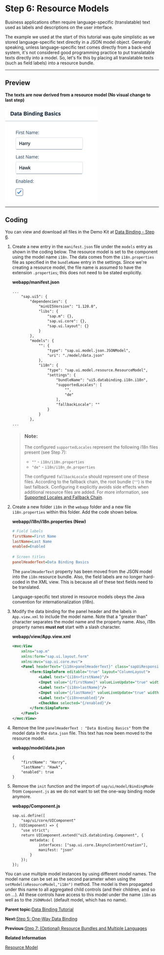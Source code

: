 <!-- loio9790d9aa686e4f818f2ad99057adb7ee -->

# Step 6: Resource Models

Business applications often require language-specific \(translatable\) text used as labels and descriptions on the user interface.

The example we used at the start of this tutorial was quite simplistic as we stored language-specific text directly in a JSON model object. Generally speaking, unless language-specific text comes directly from a back-end system, it's not considered good programming practice to put translatable texts directly into a model. So, let's fix this by placing all translatable texts \(such as field labels\) into a resource bundle.

***

## Preview

  
  
**The texts are now derived from a resource model \(No visual change to last step\)**

![The graphic has an explanatory text](images/loio61d68f167778425bbdd2abd7d550ae65_LowRes.png "The texts are now derived from a resource model (No visual change to last step)")

***

## Coding

You can view and download all files in the Demo Kit at [Data Binding - Step 6](https://ui5.sap.com/#/entity/sap.ui.core.tutorial.databinding/sample/sap.ui.core.tutorial.databinding.06).

1.  Create a new entry in the `manifest.json` file under the `models` entry as shown in the coding below. The resource model is set to the component using the model name `i18n`. The data comes from the `i18n.properties` file as specified in the `bundleName` entry in the settings. Since we're creating a resource model, the file name is assumed to have the extension `.properties`; this does not need to be stated explicitly.

    **webapp/manifest.json**

    ```
    ...
    	"sap.ui5": {
    		"dependencies": {
    			"minUI5Version": "1.120.0",
    			"libs": {
    				"sap.m": {},
    				"sap.ui.core": {},
    				"sap.ui.layout": {}
    			}
    		},
    		"models": {
    			"": {
    				"type": "sap.ui.model.json.JSONModel",
    				"uri": "./model/data.json"
    			},
    			"i18n": {
    				"type": "sap.ui.model.resource.ResourceModel",
    				"settings": {
    					"bundleName": "ui5.databinding.i18n.i18n",
    					"supportedLocales": [
    						"",
    						"de"
    					],
    					"fallbackLocale": ""
    				}
    			}
    		},
    ...
    ```

    > ### Note:  
    > The configured `supportedLocales` represent the following i18n files present \(see Step 7\):
    > 
    > -   `""` - `i18n/i18n.properties`
    > -   `"de"` - `i18n/i18n_de.properties`
    > 
    > The configured `fallbackLocale` should represent one of these files. According to the fallback chain, the root bundle \(`""`\) is the last fallback. Configuring it explicitly avoids side effects when additional resource files are added. For more information, see [Supported Locales and Fallback Chain](../04_Essentials/supported-locales-and-fallback-chain-ec753bc.md).

2.  Create a new folder `i18n` in the `webapp` folder and a new file `i18n.properties` within this folder. Add the code shown below.

    **webapp/i18n/i18n.properties \(New\)**

    ```ini
    # Field labels
    firstName=First Name
    lastName=Last Name
    enabled=Enabled
    
    # Screen titles
    panelHeaderText=Data Binding Basics
    ```

    The `panelHeaderText` property has been moved from the JSON model into the `i18n` resource bundle. Also, the field labels are no longer hard-coded in the XML view. This is because all of these text fields need to be translated.

    Language-specific text stored in resource models obeys the Java convention for internationalization \(i18n\).

3.  Modify the data binding for the panel header and the labels in `App.view.xml` to include the model name. Note that a "greater than" character separates the model name and the property name. Also, i18n property names **must not** start with a slash character.

    **webapp/view/App.view.xml**

    ```xml
    <mvc:View
    	xmlns="sap.m"
    	xmlns:form="sap.ui.layout.form"
    	xmlns:mvc="sap.ui.core.mvc">
    	<Panel headerText="{i18n>panelHeaderText}" class="sapUiResponsiveMargin" width="auto">
    		<form:SimpleForm editable="true" layout="ColumnLayout">
    			<Label text="{i18n>firstName}"/>
    			<Input value="{/firstName}" valueLiveUpdate="true" width="200px" enabled="{/enabled}"/>
    			<Label text="{i18n>lastName}"/>
    			<Input value="{/lastName}" valueLiveUpdate="true" width="200px" enabled="{/enabled}"/>
    			<Label text="{i18n>enabled}"/>
    			<CheckBox selected="{/enabled}"/>
    		</form:SimpleForm>
    	</Panel>
    </mvc:View>
    ```

4.  Remove the line `panelHeaderText : "Data Binding Basics"` from the model data in the `data.json` file. This text has now been moved to the resource model.

    **webapp/model/data.json**

    ```
    {
    	"firstName": "Harry",
    	"lastName": "Hawk",
    	"enabled": true
    }
    ```

5.  Remove the `init` function and the import of `sap/ui/model/BindingMode` from `Component.js` as we do not want to set the one-way binding mode anymore.

    **webapp/Component.js**

    ```
    sap.ui.define([
    	"sap/ui/core/UIComponent"
    ], (UIComponent) => {
    	"use strict";
    	return UIComponent.extend("ui5.databinding.Component", {
    		metadata: {
    			interfaces: ["sap.ui.core.IAsyncContentCreation"],
    			manifest: "json"
    		}
    	});
    });
    ```


You can use multiple model instances by using different model names. The model name can be set as the second parameter when using the `setModel(oResourceModel,"i18n")` method. The model is then propagated under this name to all aggregated child controls \(and their children, and so on …\). All these controls have access to this model under the name `i18n` as well as to the `JSONModel` \(default model, which has no name\).

**Parent topic:**[Data Binding Tutorial](data-binding-tutorial-e531093.md "In this tutorial, we explain the concepts of data binding in OpenUI5.")

**Next:**[Step 5: One-Way Data Binding](step-5-one-way-data-binding-88756c0.md "Unlike the two-way binding behavior we've seen, one-way data binding is also possible. In this case, data travels in one direction only: from the model, through the binding instance, to the consumer (usually the property of a control), but never in the other direction. Let's modify the previous example to use one-way data binding. This shows how you can switch off the flow of data from the user interface back to the model if needed.")

**Previous:**[Step 7: \(Optional\) Resource Bundles and Multiple Languages](step-7-optional-resource-bundles-and-multiple-languages-4e593b4.md "Resource bundles exist to enable an app to run in multiple languages without the need to change any code. To demonstrate this feature, let's create a German version of the app – in fact, all we need to do is create a German version of the resource bundle file. In our code, we activate the German locale for the ResourceModel.")

**Related Information**  


[Resource Model](../04_Essentials/resource-model-91f122a.md#loio91f122a36f4d1014b6dd926db0e91070 "The resource model is used as a wrapper for resource bundles. In data binding you use the resource model instance, for example, to bind texts of a control to language-dependent resource bundle properties.")

